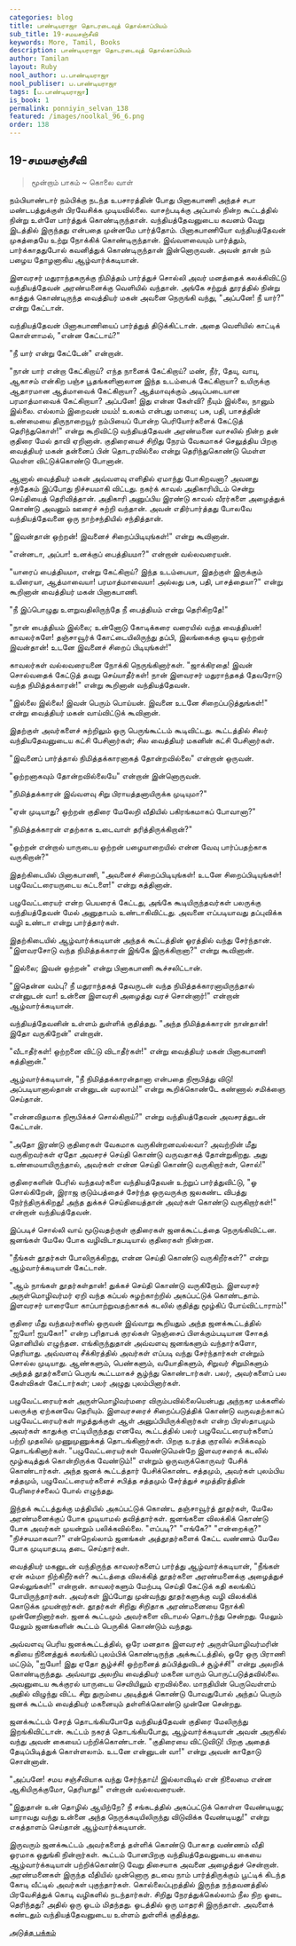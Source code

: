```yaml
---
categories: blog
title: பாண்டியராஜா தொடரடைவுத் தொல்காப்பியம்
sub_title: 19-சமயசஞ்சீவி
keywords: More, Tamil, Books
description: பாண்டியராஜா தொடரடைவுத் தொல்காப்பியம்
author: Tamilan
layout: Ruby
nool_author: ப.பாண்டியராஜா
nool_publiser: ப.பாண்டியராஜா
tags: [ப.பாண்டியராஜா]
is_book: 1
permalink: ponniyin_selvan_138
featured: /images/noolkal_96_6.png
order: 138
---
```



## 19-சமயசஞ்சீவி

> மூன்றாம் பாகம் ~ கொலை வாள்

நம்பியாண்டார் நம்பிக்கு நடந்த உபசாரத்தின் போது பினாகபாணி அந்தச் சபா மண்டபத்துக்குள் பிரவேசிக்க முடியவில்லை. வாசற்படிக்கு அப்பால் நின்ற கூட்டத்தில் நின்று உள்ளே பார்த்துக் கொண்டிருந்தான். வந்தியத்தேவனுடைய கவனம் வேறு இடத்தில் இருந்தது என்பதை முன்னமே பார்த்தோம். பினாகபாணியோ வந்தியத்தேவன் முகத்தையே உற்று நோக்கிக் கொண்டிருந்தான். இவ்வளவையும் பார்த்தும், பார்க்காததுபோல் கவனித்துக் கொண்டிருந்தான் இன்னொருவன். அவன் தான் நம் பழைய தோழனாகிய ஆழ்வார்க்கடியான்.

இளவரசர் மதுராந்தகருக்கு நிமித்தம் பார்த்துச் சொல்லி அவர் மனத்தைக் கலக்கிவிட்டு வந்தியத்தேவன் அரண்மனைக்கு வெளியில் வந்தான். அங்கே சற்றுத் தூரத்தில் நின்று காத்துக் கொண்டிருந்த வைத்தியர் மகன் அவனை நெருங்கி வந்து, "அப்பனே! நீ யார்?" என்று கேட்டான்.

வந்தியத்தேவன் பினாகபாணியைப் பார்த்துத் திடுக்கிட்டான். அதை வெளியில் காட்டிக் கொள்ளாமல், "என்ன கேட்டாய்?"

"நீ யார் என்று கேட்டேன்" என்றான்.

"நான் யார் என்றா கேட்கிறாய்? எந்த நானைக் கேட்கிறாய்? மண், நீர், தேயு, வாயு, ஆகாசம் என்கிற பஞ்ச பூதங்களினாலான இந்த உடம்பைக் கேட்கிறாயா? உயிருக்கு ஆதாரமான ஆத்மாவைக் கேட்கிறாயா? ஆத்மாவுக்கும் அடிப்படையான பரமாத்மாவைக் கேட்கிறாயா? அப்பனே! இது என்ன கேள்வி? நீயும் இல்லை, நானும் இல்லை. எல்லாம் இறைவன் மயம்! உலகம் என்பது மாயை; பசு, பதி, பாசத்தின் உண்மையை திருநாறையூர் நம்பியைப் போன்ற பெரியோர்களைக் கேட்டுத் தெரிந்துகொள்!" என்று கூறிவிட்டு வந்தியத்தேவன் அரண்மனை வாசலில் நின்ற தன் குதிரை மேல் தாவி ஏறினான். குதிரையைச் சிறிது நேரம் வேகமாகச் செலுத்திய பிறகு வைத்தியர் மகன் தன்னைப் பின் தொடரவில்லை என்று தெரிந்துகொண்டு மெள்ள மெள்ள விட்டுக்கொண்டு போனான்.

ஆனால் வைத்தியர் மகன் அவ்வளவு எளிதில் ஏமாந்து போகிறவனா? அவனது சந்தேகம் இப்போது நிச்சயமாகி விட்டது. நகர்க் காவல் அதிகாரியிடம் சென்று செய்தியைத் தெரிவித்தான். அதிகாரி அனுப்பிய இரண்டு காவல் வீரர்களை அழைத்துக் கொண்டு அவனும் ஊரைச் சுற்றி வந்தான். அவன் எதிர்பார்த்தது போலவே வந்தியத்தேவனை ஒரு நாற்சந்தியில் சந்தித்தான்.

"இவன்தான் ஒற்றன்! இவனைச் சிறைப்பிடியுங்கள்!" என்று கூவினான்.

"என்னடா, அப்பா! உனக்குப் பைத்தியமா?" என்றான் வல்லவரையன்.

"யாரைப் பைத்தியமா, என்று கேட்கிறாய்? இந்த உடம்பையா, இதற்குள் இருக்கும் உயிரையா, ஆத்மாவையா! பரமாத்மாவையா! அல்லது பசு, பதி, பாசத்தையா?" என்று கூறினான் வைத்தியர் மகன் பினாகபாணி.

"நீ இப்பொழுது உளறுவதிலிருந்தே நீ பைத்தியம் என்று தெரிகிறதே!"

"நான் பைத்தியம் இல்லை; உன்னோடு கோடிக்கரை வரையில் வந்த வைத்தியன்! காவலர்களே! தஞ்சாவூர்க் கோட்டையிலிருந்து தப்பி, இலங்கைக்கு ஓடிய ஒற்றன் இவன்தான்! உடனே இவனைச் சிறைப் பிடியுங்கள்!"

காவலர்கள் வல்லவரையனை நோக்கி நெருங்கினார்கள். "ஜாக்கிரதை! இவன் சொல்வதைக் கேட்டுத் தவறு செய்யாதீர்கள்! நான் இளவரசர் மதுராந்தகத் தேவரோடு வந்த நிமித்தக்காரன்!" என்று கூறினான் வந்தியத்தேவன்.

"இல்லை இல்லை! இவன் பெரும் பொய்யன். இவனை உடனே சிறைப்படுத்துங்கள்!" என்று வைத்தியர் மகன் வாய்விட்டுக் கூவினான்.

இதற்குள் அவர்களைச் சுற்றிலும் ஒரு பெருங்கூட்டம் கூடிவிட்டது. கூட்டத்தில் சிலர் வந்தியதேவனுடைய கட்சி பேசினார்கள்; சில வைத்தியர் மகனின் கட்சி பேசினார்கள்.

"இவனைப் பார்த்தால் நிமித்தக்காரனாகத் தோன்றவில்லை" என்றான் ஒருவன்.

"ஒற்றனாகவும் தோன்றவில்லையே" என்றான் இன்னொருவன்.

"நிமித்தக்காரன் இவ்வளவு சிறு பிராயத்தனாயிருக்க முடியுமா?"

"ஏன் முடியாது? ஒற்றன் குதிரை மேலேறி வீதியில் பகிரங்கமாகப் போவானா?"

"நிமித்தக்காரன் எதற்காக உடைவாள் தரித்திருக்கிறான்?"

"ஒற்றன் என்றால் யாருடைய ஒற்றன் பழையாறையில் என்ன வேவு பார்ப்பதற்காக வருகிறான்?"

இதற்கிடையில் பினாகபாணி, "அவனைச் சிறைப்பிடியுங்கள்! உடனே சிறைப்பிடியுங்கள்! பழுவேட்டரையருடைய கட்டளை!" என்று கத்தினான்.

பழுவேட்டரையர் என்ற பெயரைக் கேட்டது, அங்கே கூடியிருந்தவர்கள் பலருக்கு வந்தியத்தேவன் மேல் அனுதாபம் உண்டாகிவிட்டது. அவனை எப்படியாவது தப்புவிக்க வழி உண்டா என்று பார்த்தார்கள்.

இதற்கிடையில் ஆழ்வார்க்கடியான் அந்தக் கூட்டத்தின் ஓரத்தில் வந்து சேர்ந்தான். "இளவரசோடு வந்த நிமித்தக்காரன் இங்கே இருக்கிறானா?" என்று கூவினான்.

"இல்லை; இவன் ஒற்றன்" என்று பினாகபாணி கூச்சலிட்டான்.

"இதென்ன வம்பு? நீ மதுராந்தகத் தேவருடன் வந்த நிமித்தக்காரனாயிருந்தால் என்னுடன் வா! உன்னை இளவரசி அழைத்து வரச் சொன்னார்!" என்றான் ஆழ்வார்க்கடியான்.

வந்தியத்தேவனின் உள்ளம் துள்ளிக் குதித்தது. "அந்த நிமித்தக்காரன் நான்தான்! இதோ வருகிறேன்" என்றான்.

"வீடாதீர்கள்! ஒற்றனை விட்டு விடாதீர்கள்!" என்று வைத்தியர் மகன் பினாகபாணி கத்தினான்."

ஆழ்வார்க்கடியான், "நீ நிமித்தக்காரன்தானா என்பதை நிரூபித்து விடு! அப்படியானால்தான் என்னுடன் வரலாம்!" என்று கூறிக்கொண்டே கண்ணால் சமிக்ஞை செய்தான்.

"என்னவிதமாக நிரூபிக்கச் சொல்கிறாய்?" என்று வந்தியத்தேவன் அவசரத்துடன் கேட்டான்.

"அதோ இரண்டு குதிரைகள் வேகமாக வருகின்றனவல்லவா? அவற்றின் மீது வருகிறவர்கள் ஏதோ அவசரச் செய்தி கொண்டு வருவதாகத் தோன்றுகிறது. அது உண்மையாயிருந்தால், அவர்கள் என்ன செய்தி கொண்டு வருகிறார்கள், சொல்!"

குதிரைகளின் பேரில் வந்தவர்களை வந்தியத்தேவன் உற்றுப் பார்த்துவிட்டு, "ஓ சொல்கிறேன், இராஜ குடும்பத்தைச் சேர்ந்த ஒருவருக்கு ஜலகண்ட விபத்து நேர்ந்திருக்கிறது! அந்த துக்கச் செய்தியைத்தான் அவர்கள் கொண்டு வருகிறார்கள்!" என்றான் வந்தியத்தேவன்.

இப்படிச் சொல்லி வாய் மூடுவதற்குள் குதிரைகள் ஜனக்கூட்டத்தை நெருங்கிவிட்டன. ஜனங்கள் மேலே போக வழிவிடாதபடியால் குதிரைகள் நின்றன.

"நீங்கள் தூதர்கள் போலிருக்கிறது, என்ன செய்தி கொண்டு வருகிறீர்கள்?" என்று ஆழ்வார்க்கடியான் கேட்டான்.

"ஆம் நாங்கள் தூதர்கள்தான்! துக்கச் செய்தி கொண்டு வருகிறோம். இளவரசர் அருள்மொழிவர்மர் ஏறி வந்த கப்பல் சுழற்காற்றில் அகப்பட்டுக் கொண்டதாம். இளவரசர் யாரையோ காப்பாற்றுவதற்காகக் கடலில் குதித்து மூழ்கிப் போய்விட்டாராம்!"

குதிரை மீது வந்தவர்களில் ஒருவன் இவ்வாறு கூறியதும் அந்த ஜனக்கூட்டத்தில் "ஐயோ! ஐயகோ!" என்ற பரிதாபக் குரல்கள் நெஞ்சைப் பிளக்கும்படியான சோகத் தொனியில் எழுந்தன. எங்கிருந்துதான் அவ்வளவு ஜனங்களும் வந்தார்களோ, தெரியாது. அவ்வளவு சீக்கிரத்தில் அவர்கள் எப்படி வந்து சேர்ந்தார்கள் என்றும் சொல்ல முடியாது. ஆண்களும், பெண்களும், வயோதிகளும், சிறுவர் சிறுமிகளும் அந்தத் தூதர்களைப் பெருங் கூட்டமாகச் சூழ்ந்து கொண்டார்கள். பலர், அவர்களைப் பல கேள்விகள் கேட்டார்கள்; பலர் அழுது புலம்பினார்கள்.

பழுவேட்டரையர்கள் அருள்மொழிவர்மரை விரும்பவில்லையென்பது அந்நகர மக்களில் பலருக்கு ஏற்கனவே தெரியும். இளவரசரைச் சிறைப்படுத்திக் கொண்டு வருவதற்காகப் பழுவேட்டரையர்கள் ஈழத்துக்குள் ஆள் அனுப்பியிருக்கிறார்கள் என்ற பிரஸ்தாபமும் அவர்கள் காதுக்கு எட்டியிருந்தது எனவே, கூட்டத்தில் பலர் பழுவேட்டரையர்களைப் பற்றி முதலில் முணுமுணுக்கத் தொடங்கினார்கள். பிறகு உரத்த குரலில் சபிக்கவும் தொடங்கினார்கள். "பழுவேட்டரையர்கள் வேண்டுமென்றே இளவரசரைக் கடலில் மூழ்கடித்துக் கொன்றிருக்க வேண்டும்!" என்றும் ஒருவருக்கொருவர் பேசிக் கொண்டார்கள். அந்த ஜனக் கூட்டத்தார் பேசிக்கொண்ட சத்தமும், அவர்கள் புலம்பிய சத்தமும், பழுவேட்டரையர்களைச் சபித்த சத்தமும் சேர்த்துச் சமுத்திரத்தின் பேரிரைச்சலைப் போல் எழுந்தது.

இந்தக் கூட்டத்துக்கு மத்தியில் அகப்பட்டுக் கொண்ட தஞ்சாவூர்த் தூதர்கள், மேலே அரண்மனைக்குப் போக முடியாமல் தவித்தார்கள். ஜனங்களை விலக்கிக் கொண்டு போக அவர்கள் முயன்றும் பலிக்கவில்லை. "எப்படி?" "எங்கே?" "என்றைக்கு?" "நிச்சயமாகவா?" என்றெல்லாம் ஜனங்கள் அத்தூதர்களைக் கேட்ட வண்ணம் மேலே போக முடியாதபடி தடை செய்தார்கள்.

வைத்தியர் மகனுடன் வந்திருந்த காவலர்களைப் பார்த்து ஆழ்வார்க்கடியான், "நீங்கள் ஏன் சும்மா நிற்கிறீர்கள்? கூட்டத்தை விலக்கித் தூதர்களை அரண்மனைக்கு அழைத்துச் செல்லுங்கள்!" என்றான். காவலர்களும் மேற்படி செய்தி கேட்டுக் கதி கலங்கிப் போயிருந்தார்கள். அவர்கள் இப்போது முன்வந்து தூதர்களுக்கு வழி விலக்கிக் கொடுக்க முயன்றார்கள். தூதர்கள் சிறிது சிறிதாக அரண்மனையை நோக்கி முன்னேறினார்கள். ஜனக் கூட்டமும் அவர்களை விடாமல் தொடர்ந்து சென்றது. மேலும் மேலும் ஜனங்களின் கூட்டம் பெருகிக் கொண்டும் வந்தது.

அவ்வளவு பெரிய ஜனக்கூட்டத்தில், ஒரே மனதாக இளவரசர் அருள்மொழிவர்மரின் கதியை நினைத்துக் கலங்கிப் புலம்பிக் கொண்டிருந்த அக்கூட்டத்தில், ஒரே ஒரு பிராணி மட்டும், "ஐயோ! இது ஏதோ சூழ்ச்சி! ஒற்றனைத் தப்பித்துவிடச் சூழ்ச்சி!" என்று அலறிக் கொண்டிருந்தது. அவ்வாறு அலறிய வைத்தியர் மகனை யாரும் பொருட்படுத்தவில்லை. அவனுடைய கூக்குரல் யாருடைய செவியிலும் ஏறவில்லை. மாநதியின் பெருவெள்ளம் அதில் விழுந்து விட்ட சிறு துரும்பை அடித்துக் கொண்டு போவதுபோல் அந்தப் பெரும் ஜனக் கூட்டம் வைத்தியர் மகனையும் தள்ளிக்கொண்டு முன்னே சென்றது.

ஜனக்கூட்டம் சேரத் தொடங்கியபோதே வந்தியத்தேவன் குதிரை மேலிருந்து இறங்கிவிட்டான். கூட்டம் நகரத் தொடங்கியபோது, ஆழ்வார்க்கடியான் அவன் அருகில் வந்து அவன் கையைப் பற்றிக்கொண்டான். "குதிரையை விட்டுவிடு! பிறகு அதைத் தேடிப்பிடித்துக் கொள்ளலாம். உடனே என்னுடன் வா!" என்று அவன் காதோடு சொன்னான்.

"அப்பனே! சமய சஞ்சீவியாக வந்து சேர்ந்தாய்! இல்லாவிடில் என் நிலைமை என்ன ஆகியிருக்குமோ, தெரியாது!" என்றான் வல்லவரையன்.

"இதுதான் உன் தொழில் ஆயிற்றே? நீ சங்கடத்தில் அகப்பட்டுக் கொள்ள வேண்டியது; யாராவது வந்து உன்னை அந்த நெருக்கடியிலிருந்து விடுவிக்க வேண்டியது!" என்று எகத்தாளம் செய்தான் ஆழ்வார்க்கடியான்.

இருவரும் ஜனக்கூட்டம் அவர்களைத் தள்ளிக் கொண்டு போகாத வண்ணம் வீதி ஓரமாக ஒதுங்கி நின்றார்கள். கூட்டம் போனபிறகு வந்தியத்தேவனுடைய கையை ஆழ்வார்க்கடியான் பற்றிக்கொண்டு வேறு திசையாக அவனை அழைத்துச் சென்றான். அரண்மனைகள் இருந்த வீதியில் முன்னொரு தடவை நாம் பார்த்திருக்கும் பூட்டிக் கிடந்த கோடி வீட்டில் அவர்கள் புகுந்தார்கள். கொல்லைப்புறத்தில் இருந்த நந்தவனத்தில் பிரவேசித்துக் கொடி வழிகளில் நடந்தார்கள். சிறிது நேரத்துக்கெல்லாம் நீல நிற ஓடை தெரிந்தது? அதில் ஒரு ஓடம் மிதந்தது. ஓடத்தில் ஒரு மாதரசி இருந்தாள். அவளைக் கண்டதும் வந்தியத்தேவனுடைய உள்ளம் துள்ளிக் குதித்தது.

[அடுத்த பக்கம்](ponniyin_selvan_139)